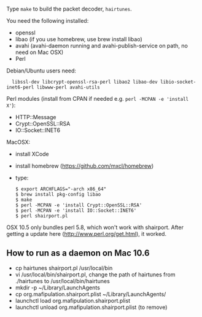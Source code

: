 Type `make` to build the packet decoder, `hairtunes`.

You need the following installed:

 * openssl
 * libao (if you use homebrew, use brew install libao)
 * avahi (avahi-daemon running and avahi-publish-service on path, no need on Mac OSX)
 * Perl

Debian/Ubuntu users need:

      libssl-dev libcrypt-openssl-rsa-perl libao2 libao-dev libio-socket-inet6-perl libwww-perl avahi-utils

Perl modules (install from CPAN if needed e.g. `perl -MCPAN -e 'install X'`):

 * HTTP::Message
 * Crypt::OpenSSL::RSA
 * IO::Socket::INET6

MacOSX:

  * install XCode
  * install homebrew (https://github.com/mxcl/homebrew)
  * type:

        $ export ARCHFLAGS="-arch x86_64"
        $ brew install pkg-config libao
        $ make
        $ perl -MCPAN -e 'install Crypt::OpenSSL::RSA'
        $ perl -MCPAN -e 'install IO::Socket::INET6'
        $ perl shairport.pl

  OSX 10.5 only bundles perl 5.8, which won't work with shairport.
  After getting a update here (http://www.perl.org/get.html), it worked.

How to run as a daemon on Mac 10.6
------
* cp hairtunes shairport.pl /usr/local/bin
* vi /usr/local/bin/shairport.pl, change the path of hairtunes from ./hairtunes to /usr/local/bin/hairtunes
* mkdir -p ~/Library/LaunchAgents
* cp org.mafipulation.shairport.plist ~/Library/LaunchAgents/
* launchctl load org.mafipulation.shairport.plist
* launchctl unload org.mafipulation.shairport.plist (to remove)
